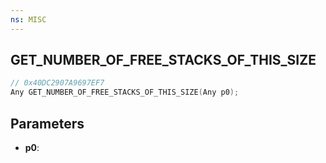 ```yaml
---
ns: MISC
---
```

## GET_NUMBER_OF_FREE_STACKS_OF_THIS_SIZE

```c
// 0x40DC2907A9697EF7
Any GET_NUMBER_OF_FREE_STACKS_OF_THIS_SIZE(Any p0);
```

## Parameters
* **p0**:
